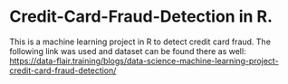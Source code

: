 # Credit-Card-Fraud-Detection in R.

This is a machine learning project in R to detect credit card fraud. The following link was used and dataset can be found there as well: https://data-flair.training/blogs/data-science-machine-learning-project-credit-card-fraud-detection/
